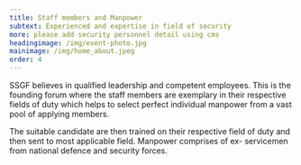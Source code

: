```yaml
---
title: Staff members and Manpower
subtext: Experienced and expertise in field of security
more: please add security personnel detail using cms
headingimage: /img/event-photo.jpg
mainimage: /img/home_about.jpeg
order: 4
---
```

SSGF believes in qualified leadership and competent employees. This is the founding forum where the staff members are exemplary in their respective fields of duty which helps to select perfect individual manpower from a vast pool of applying members. 

The suitable candidate are then trained on their respective field of duty and then sent to most applicable field. Manpower comprises of ex- servicemen from national defence and security forces.